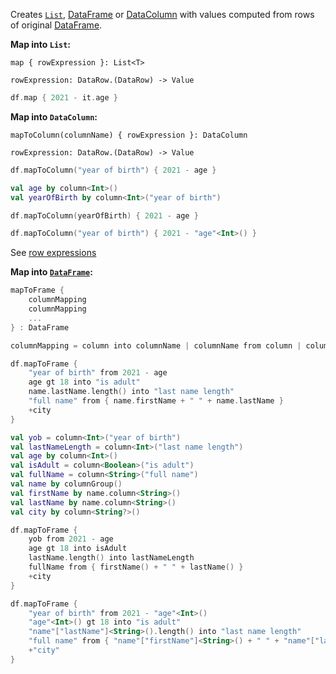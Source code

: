 [//]: # (title: map)

<!---IMPORT org.jetbrains.kotlinx.dataframe.samples.api.Modify-->

Creates [`List`](https://kotlinlang.org/api/latest/jvm/stdlib/kotlin.collections/-list/), [DataFrame](DataFrame.md) or [DataColumn](DataColumn.md) 
with values computed from rows of original [DataFrame](DataFrame.md).

**Map into `List`:**

```text
map { rowExpression }: List<T>

rowExpression: DataRow.(DataRow) -> Value
```

<!---FUN map-->

```kotlin
df.map { 2021 - it.age }
```

<!---END-->

**Map into `DataColumn`:**

```text
mapToColumn(columnName) { rowExpression }: DataColumn

rowExpression: DataRow.(DataRow) -> Value
```

<!---FUN mapToColumn-->
<tabs>
<tab title="Properties">

```kotlin
df.mapToColumn("year of birth") { 2021 - age }
```

</tab>
<tab title="Accessors">

```kotlin
val age by column<Int>()
val yearOfBirth by column<Int>("year of birth")

df.mapToColumn(yearOfBirth) { 2021 - age }
```

</tab>
<tab title="Strings">

```kotlin
df.mapToColumn("year of birth") { 2021 - "age"<Int>() }
```

</tab></tabs>
<!---END-->

See [row expressions](DataRow.md#row-expressions)

**Map into [`DataFrame`](DataFrame.md):**

```kotlin
mapToFrame { 
    columnMapping
    columnMapping
    ...
} : DataFrame

columnMapping = column into columnName | columnName from column | columnName from { rowExpression } | +column  
```

<!---FUN mapMany-->
<tabs>
<tab title="Properties">

```kotlin
df.mapToFrame {
    "year of birth" from 2021 - age
    age gt 18 into "is adult"
    name.lastName.length() into "last name length"
    "full name" from { name.firstName + " " + name.lastName }
    +city
}
```

</tab>
<tab title="Accessors">

```kotlin
val yob = column<Int>("year of birth")
val lastNameLength = column<Int>("last name length")
val age by column<Int>()
val isAdult = column<Boolean>("is adult")
val fullName = column<String>("full name")
val name by columnGroup()
val firstName by name.column<String>()
val lastName by name.column<String>()
val city by column<String?>()

df.mapToFrame {
    yob from 2021 - age
    age gt 18 into isAdult
    lastName.length() into lastNameLength
    fullName from { firstName() + " " + lastName() }
    +city
}
```

</tab>
<tab title="Strings">

```kotlin
df.mapToFrame {
    "year of birth" from 2021 - "age"<Int>()
    "age"<Int>() gt 18 into "is adult"
    "name"["lastName"]<String>().length() into "last name length"
    "full name" from { "name"["firstName"]<String>() + " " + "name"["lastName"]<String>() }
    +"city"
}
```

</tab></tabs>
<dataFrame src="org.jetbrains.kotlinx.dataframe.samples.api.Modify.mapMany.html"/>
<!---END-->
